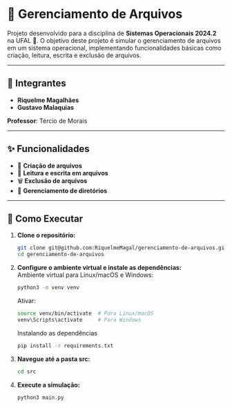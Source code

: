 # 📁 Gerenciamento de Arquivos

Projeto desenvolvido para a disciplina de **Sistemas Operacionais 2024.2** na UFAL 🏫. O objetivo deste projeto é simular o gerenciamento de arquivos em um sistema operacional, implementando funcionalidades básicas como criação, leitura, escrita e exclusão de arquivos.

---

## 👥 Integrantes

- **Riquelme Magalhães**
- **Gustavo Malaquias**

**Professor**: Tércio de Morais

---

## ✨ Funcionalidades

- 📄 **Criação de arquivos**
- 📝 **Leitura e escrita em arquivos**
- 🗑️ **Exclusão de arquivos**
- 📂 **Gerenciamento de diretórios**

---

## 🤖 Como Executar

1. **Clone o repositório:**

   ```bash
   git clone git@github.com:RiquelmeMagal/gerenciamento-de-arquivos.git
   cd gerenciamento-de-arquivos
   ```
2. **Configure o ambiente virtual e instale as dependências:**  
   Ambiente virtual para Linux/macOS e Windows:
   ```bash
   python3 -m venv venv
   ```
   Ativar:
   ```bash
   source venv/bin/activate  # Para Linux/macOS  
   venv\Scripts\activate     # Para Windows 
   ```
   Instalando as dependências
   ```bash
   pip install -r requirements.txt  
   ```
3. **Navegue até a pasta src:**
   ```bash
   cd src
   ```
4. **Execute a simulação:**
   ```bash
   python3 main.py
   ```
